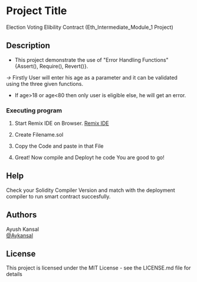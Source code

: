 # Project Title

Election Voting Elibility Contract
(Eth_Intermediate_Module_1 Project)


## Description

* This project demonstrate the use of "Error Handling Functions" {Assert(), Require(), Revert()}.

*->* Firstly User will enter his age as a parameter and it can be validated using the three given functions.

* If age>18 or age<80 then only user is eligible else, he will get an error.


### Executing program

1. Start Remix IDE on Browser.
    [Remix IDE](https://remix.ethereum.org/)

2. Create Filename.sol
3. Copy the Code and paste in that File
4. Great! Now compile and Deployt he code
You are good to go!


## Help

Check your Solidity Compiler Version and match with the deployment compiler to run smart contract succesfully.


## Authors

Ayush Kansal  
[@Aykansal](https://linkedin.com/aykansal)


## License

This project is licensed under the MIT License - see the LICENSE.md file for details